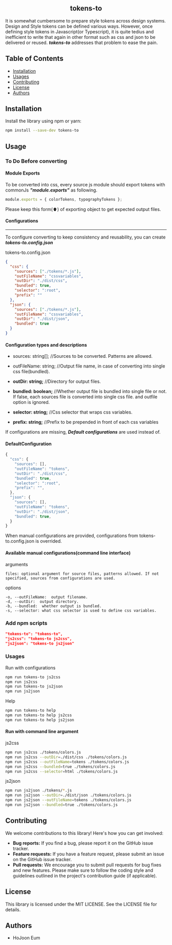 <h2 align="center">tokens-to</h2>

It is somewhat cumbersome to prepare style tokens across design systems. Design and Style tokens can be defined various ways. However, once defining style tokens in Javascript(or Typescript), it is quite tedius and inefficient to write that again in other format such as css and json to be delivered or reused. **_tokens-to_** addresses that problem to ease the pain.

## **Table of Contents**

- [Installation](#installation)
- [Usages](#usages)
- [Contributing](#contributing)
- [License](#license)
- [Authors](#authors)

## **Installation**

Install the library using npm or yarn:

```bash
npm install --save-dev tokens-to
```

## **Usage**

### To Do Before converting

#### Module Exports

To be converted into css, every source js module should export tokens with commonJs **_"module.exports"_** as following.

```javascript
module.exports = { colorTokens, typographyTokens };
```

Please keep this form(⬆️) of exporting object to get expected output files.

#### Configurations

---

To configure converting to keep consistency and reusability, you can create **_tokens-to.config.json_**

tokens-to.config.json

```json
{
  "css": {
    "sources": ["./tokens/*.js"],
    "outFileName": "cssvariables",
    "outDir": "./dist/css",
    "bundled": true,
    "selector": ":root",
    "prefix": ""
  },
  "json": {
    "sources": ["./tokens/*.js"],
    "outFileName": "cssvariables",
    "outDir": "./dist/json",
    "bundled": true
  }
}
```

#### Configuration types and descriptions

- sources: string[]; //Sources to be converted. Patterns are allowed.

- outFileName: string; //Output file name, in case of converting into single css file(bundled).

- **outDir: string;** //Directory for output files.
- **bundled: boolean;** //Whether output file is bundled into single file or not. If false, each sources file is converted into single css file. and outfile option is ignored.
- **selector: string;** //Css selector that wraps css variables.
- **prefix: string;** //Prefix to be prepended in front of each css variables

If configurations are missing, **_Default configurations_** are used instead of.

#### DefaultConfiguration

```javascript
{
  "css": {
    "sources": [],
    "outFileName": "tokens",
    "outDir": "./dist/css",
    "bundled": true,
    "selector": ":root",
    "prefix": "",
  },
  "json": {
    "sources": [],
    "outFileName": "tokens",
    "outDir": "./dist/json",
    "bundled": true,
  }
}
```

When manual configurations are provided, configurations from tokens-to.config.json is overrided.

#### Available manual configurations(command line interface)

arguments

```plaintext
files: optional argument for source files, patterns allowed. If not specified, sources from configurations are used.
```

options

```plaintext
-o, --outFileName:  output filename.
-d, --outDir:  output directory.
-b, --bundled:  whether output is bundled.
-s, --selector: what css selector is used to define css variables.
```

### Add npm scripts

```json
"tokens-to": "tokens-to",
"js2css": "tokens-to js2css",
"js2json": "tokens-to js2json"
```

### **Usages**

Run with configurations

```bash
npm run tokens-to js2css
npm run js2css
npm run tokens-to js2json
npm run js2json
```

Help

```bash
npm run tokens-to help
npm run tokens-to help js2css
npm run tokens-to help js2json
```

#### Run with command line argument

js2css

```bash
npm run js2css ./tokens/colors.js
npm run js2css --outDir=./dist/css ./tokens/colors.js
npm run js2css --outFileName=tokens ./tokens/colors.js
npm run js2css --bundled=true ./tokens/colors.js
npm run js2css --selector=html ./tokens/colors.js
```

js2json

```bash
npm run js2json ./tokens/*.js
npm run js2json --outDir=./dist/json ./tokens/colors.js
npm run js2json --outFileName=tokens ./tokens/colors.js
npm run js2json --bundled=true ./tokens/colors.js
```

## **Contributing**

We welcome contributions to this library! Here's how you can get involved:

- **Bug reports:** If you find a bug, please report it on the GitHub issue tracker.
- **Feature requests:** If you have a feature request, please submit an issue on the GitHub issue tracker.
- **Pull requests:** We encourage you to submit pull requests for bug fixes and new features. Please make sure to follow the coding style and guidelines outlined in the project's contribution guide (if applicable).

## **License**

This library is licensed under the MIT LICENSE. See the LICENSE file for details.

## **Authors**

- HoJoon Eum
